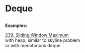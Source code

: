 # Deque

## 

__Examples:__

[239. Sliding Window Maximum](https://leetcode.com/problems/sliding-window-maximum/)
\
with heap, similar to skyline problem\
or with monotonous deque

